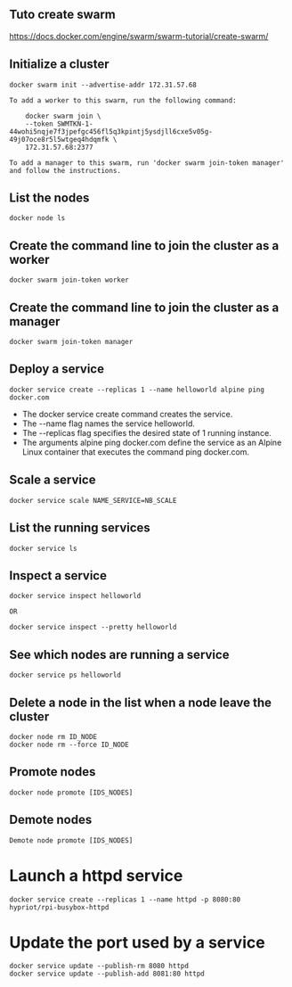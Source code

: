 ## Tuto create swarm
https://docs.docker.com/engine/swarm/swarm-tutorial/create-swarm/


## Initialize a cluster
```
docker swarm init --advertise-addr 172.31.57.68
```

```
To add a worker to this swarm, run the following command:

    docker swarm join \
    --token SWMTKN-1-44wohi5nqje7f3jpefgc456fl5q3kpintj5ysdjll6cxe5v05g-49j07oce8r5l5wtgeq4hdqmfk \
    172.31.57.68:2377

To add a manager to this swarm, run 'docker swarm join-token manager' and follow the instructions.
```

## List the nodes
```
docker node ls
```

## Create the command line to join the cluster as a worker
```
docker swarm join-token worker
```

## Create the command line to join the cluster as a manager
```
docker swarm join-token manager
```

## Deploy a service
```
docker service create --replicas 1 --name helloworld alpine ping docker.com
```


* The docker service create command creates the service.
* The --name flag names the service helloworld.
* The --replicas flag specifies the desired state of 1 running instance.
* The arguments alpine ping docker.com define the service as an Alpine Linux container that executes the command ping docker.com.

## Scale a service
```
docker service scale NAME_SERVICE=NB_SCALE
```

## List the running services
```
docker service ls
```

## Inspect a service
```
docker service inspect helloworld

OR

docker service inspect --pretty helloworld
```

## See which nodes are running a service
```
docker service ps helloworld
```

## Delete a node in the list when a node leave the cluster
```
docker node rm ID_NODE  
docker node rm --force ID_NODE
```

## Promote nodes
```
docker node promote [IDS_NODES]
```

## Demote nodes
```
Demote node promote [IDS_NODES]
```

# Launch a httpd service
```
docker service create --replicas 1 --name httpd -p 8080:80 hypriot/rpi-busybox-httpd
```

# Update the port used by a service
```
docker service update --publish-rm 8080 httpd
docker service update --publish-add 8081:80 httpd
```
